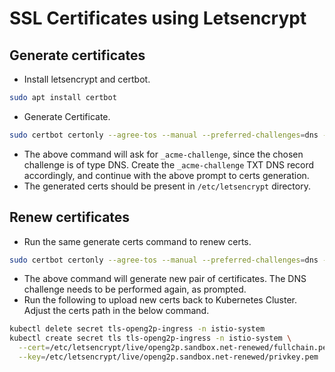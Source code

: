 # SSL Certificates using Letsencrypt

## Generate certificates

* Install letsencrypt and certbot.

```bash
sudo apt install certbot
```

* Generate Certificate.

```bash
sudo certbot certonly --agree-tos --manual --preferred-challenges=dns -d *.openg2p.sandbox.net -d openg2p.sandbox.net
```

* The above command will ask for `_acme-challenge`, since the chosen challenge is of type DNS. Create the `_acme-challenge` TXT DNS record accordingly, and continue with the above prompt to certs generation.
* The generated certs should be present in `/etc/letsencrypt` directory.

## Renew certificates

* Run the same generate certs command to renew certs.

```bash
sudo certbot certonly --agree-tos --manual --preferred-challenges=dns -d *.openg2p.sandbox.net -d openg2p.sandbox.net
```

* The above command will generate new pair of certificates. The DNS challenge needs to be performed again, as prompted.
* Run the following to upload new certs back to Kubernetes Cluster. Adjust the certs path in the below command.

```bash
kubectl delete secret tls-openg2p-ingress -n istio-system
kubectl create secret tls tls-openg2p-ingress -n istio-system \
  --cert=/etc/letsencrypt/live/openg2p.sandbox.net-renewed/fullchain.pem \
  --key=/etc/letsencrypt/live/openg2p.sandbox.net-renewed/privkey.pem
```
